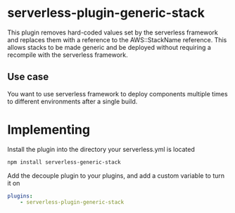 # serverless-plugin-generic-stack
This plugin removes hard-coded values set by the serverless framework and replaces them with a reference to the AWS::StackName reference.  This allows stacks to be made generic and be deployed without requiring a recompile with the serverless framework.

## Use case
You want to use serverless framework to deploy components multiple times to different environments after a single build.

# Implementing

Install the plugin into the directory your serverless.yml is located
``` bash
npm install serverless-generic-stack
```

Add the decouple plugin to your plugins, and add a custom variable to turn it on
```yaml
plugins:
    - serverless-plugin-generic-stack
```

